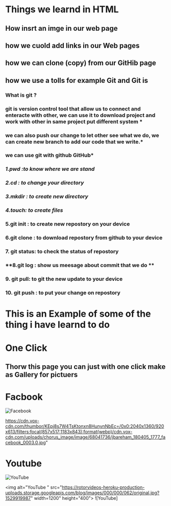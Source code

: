 # Things we learnd in HTML 
## How insrt an imge in our web page 
## how we cuold add links in our Web pages 
## how we can clone (copy) from our GitHib page 
## how we use a tolls  for example Git and Git is 
### What is git ?
### git is version control tool that allow us to connect and enteracte with other, we can use it to download project and work with other in same project put different system *

### we can also push our change to let other see what we do, we can create new branch to add our code that we write.*
### we can use git with github GitHub*

### *1.pwd :to know where we are stand*
### *2.cd : to change your directory*
### *3.mkdir : to create new directory*
### *4.touch: to create files*
### **5.git init : to create new repostory on your device** 
### **6.git clone : to download repostory from github to your device**
### **7. git status: to check the status of repostory**
### **8.git log : show us meesage about commit that we do **
### **9. git pull: to git the new update to your device**
### **10. git push : to put your change on repostory**

# This is an Example of some of the thing i have learnd to do 


# One Click

## Thorw this page you can just with one click make as Gallery for  pictuers  
 
 
 
 # Facbook
   
![Facebook](https://cdn.vox-cdn.com/thumbor/KEpj8s7W4TsKtonxn8HunynNbEc=/0x0:2040x1360/920x613/filters:focal(857x517:1183x843):format(webp)/cdn.vox-cdn.com/uploads/chorus_image/image/68041736/jbareham_180405_1777_facebook_0003.0.jpg)

https://cdn.vox-cdn.com/thumbor/KEpj8s7W4TsKtonxn8HunynNbEc=/0x0:2040x1360/920x613/filters:focal(857x517:1183x843):format(webp)/cdn.vox-cdn.com/uploads/chorus_image/image/68041736/jbareham_180405_1777_facebook_0003.0.jpg"



 # Youtube
   
![YouTube](https://rotorvideos-heroku-production-uploads.storage.googleapis.com/blog/images/000/000/062/original.jpg?1529919987)

<img alt="YouTube " src="https://rotorvideos-heroku-production-uploads.storage.googleapis.com/blog/images/000/000/062/original.jpg?1529919987" width=1200" height="400"> ![YouTube] 
